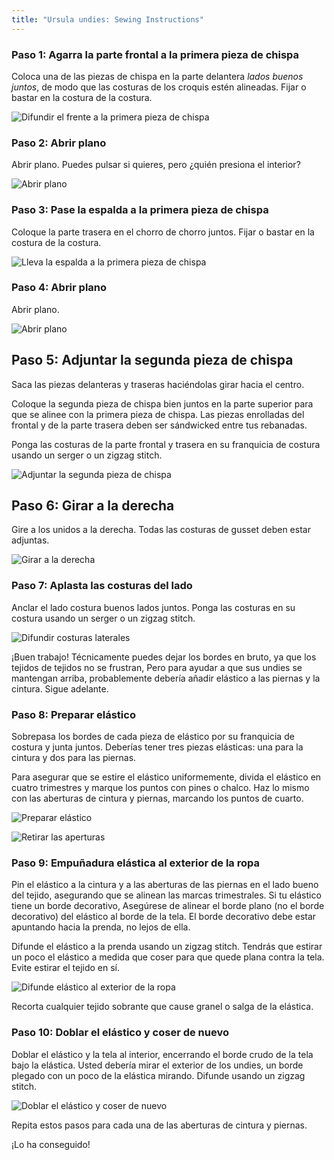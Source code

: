 ```yaml
---
title: "Ursula undies: Sewing Instructions"
---
```


### Paso 1: Agarra la parte frontal a la primera pieza de chispa

Coloca una de las piezas de chispa en la parte delantera _lados buenos juntos_, de modo que las costuras de los croquis estén alineadas. Fijar o bastar en la costura de la costura.

![Difundir el frente a la primera pieza de chispa](step01.png)

### Paso 2: Abrir plano

Abrir plano. Puedes pulsar si quieres, pero ¿quién presiona el interior?

![Abrir plano](step02.png)

### Paso 3: Pase la espalda a la primera pieza de chispa

Coloque la parte trasera en el chorro de chorro juntos. Fijar o bastar en la costura de la costura.

![Lleva la espalda a la primera pieza de chispa](step03.png)

### Paso 4: Abrir plano

Abrir plano.

![Abrir plano](step04.png)

## Paso 5: Adjuntar la segunda pieza de chispa

Saca las piezas delanteras y traseras haciéndolas girar hacia el centro.

Coloque la segunda pieza de chispa bien juntos en la parte superior para que se alinee con la primera pieza de chispa. Las piezas enrolladas del frontal y de la parte trasera deben ser sándwicked entre tus rebanadas.

Ponga las costuras de la parte frontal y trasera en su franquicia de costura usando un serger o un zigzag stitch.

![Adjuntar la segunda pieza de chispa](step05.png)

## Paso 6: Girar a la derecha

Gire a los unidos a la derecha. Todas las costuras de gusset deben estar adjuntas.

![Girar a la derecha](step06.png)

### Paso 7: Aplasta las costuras del lado

Anclar el lado costura buenos lados juntos. Ponga las costuras en su costura usando un serger o un zigzag stitch.

![Difundir costuras laterales](step07.png)

<Note>

¡Buen trabajo! Técnicamente puedes dejar los bordes en bruto, ya que los tejidos de tejidos no se frustran, Pero para ayudar a que sus undies se mantengan arriba, probablemente debería añadir elástico a las piernas y la cintura. Sigue adelante.

</Note>

### Paso 8: Preparar elástico

Sobrepasa los bordes de cada pieza de elástico por su franquicia de costura y junta juntos. Deberías tener tres piezas elásticas: una para la cintura y dos para las piernas.

Para asegurar que se estire el elástico uniformemente, divida el elástico en cuatro trimestres y marque los puntos con pines o chalco. Haz lo mismo con las aberturas de cintura y piernas, marcando los puntos de cuarto.

![Preparar elástico](step08.png)

![Retirar las aperturas](step08b.png)

### Paso 9: Empuñadura elástica al exterior de la ropa

Pin el elástico a la cintura y a las aberturas de las piernas en el lado bueno del tejido, asegurando que se alinean las marcas trimestrales. Si tu elástico tiene un borde decorativo, Asegúrese de alinear el borde plano (no el borde decorativo) del elástico al borde de la tela. El borde decorativo debe estar apuntando hacia la prenda, no lejos de ella.

Difunde el elástico a la prenda usando un zigzag stitch. Tendrás que estirar un poco el elástico a medida que coser para que quede plana contra la tela. Evite estirar el tejido en sí.

![Difunde elástico al exterior de la ropa](step09.png)

Recorta cualquier tejido sobrante que cause granel o salga de la elástica.

### Paso 10: Doblar el elástico y coser de nuevo

Doblar el elástico y la tela al interior, encerrando el borde crudo de la tela bajo la elástica. Usted debería mirar el exterior de los undies, un borde plegado con un poco de la elástica mirando. Difunde usando un zigzag stitch.

![Doblar el elástico y coser de nuevo](step10.png)

Repita estos pasos para cada una de las aberturas de cintura y piernas.

¡Lo ha conseguido!

